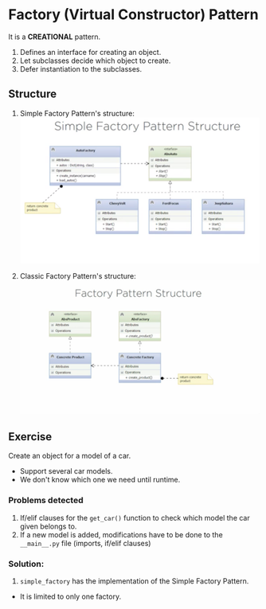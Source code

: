 # Factory (Virtual Constructor) Pattern

It is a **CREATIONAL** pattern.

1. Defines an interface for creating an object.
2. Let subclasses decide which object to create. 
3. Defer instantiation to the subclasses. 

## Structure

1. Simple Factory Pattern's structure:
![simple_factory](simple_factory.png)

2. Classic Factory Pattern's structure:
![classic_factory](classic_factory.png)

## Exercise

Create an object for a model of a car. 
- Support several car models. 
- We don't know which one we need until runtime. 

### Problems detected

1. If/elif clauses for the `get_car()` function to check which model the car given belongs to. 
2. If a new model is added, modifications have to be done to the `__main__.py` file (imports, if/elif clauses)

### Solution:

1. `simple_factory` has the implementation of the Simple Factory Pattern.
- It is limited to only one factory.